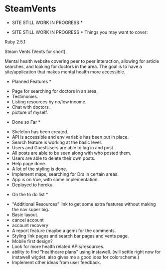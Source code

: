 # SteamVents
* SITE STILL WORK IN PROGRESS *

* SITE STILL WORK IN PROGRESS *
Things you may want to cover:

Ruby 2.5.1

Steam Vents (Vents for short).

Mental health website covering peer to peer interaction, allowing for article searches, and looking for doctors in the area. The goal is to have a site/application that makes mental health more accessible.

* Planned Features *
- Page for searching for doctors in an area.
- Testimonies.
- Listing resources by no/low income.
- Chat with doctors.
- picture of myself.

* Done so Far *
- Skeleton has been created.
- API is accessible and env variable has been put in place.
- Search feature is working at the basic level.
- Users and GuestUsers are able to log in and post.
- All posts are able to be seen along with who posted them.
- Users are able to delete their own posts.
- Help page done.
- A lot of the styling is done.
- Implement maps, searching for Drs in certain areas.
- App is on Vue, with some implementation.
- Deployed to heroku.

* On the to do list *
- "Additional Resources" link to get some extra features without making the nav super big.
- Basic layout.
- cancel account
- account recovery
- A report feature (maybe a gem) for the comments.
- Styling link pages and search bar pages and vents page.
- Mobile first design?
- Look for more health related APIs/resources.
- ability to find "healthcare plans" using instawell. (will settle right now for instawell wigdet. also gives me a good idea for colorscheme.)
- Implement other ideas from user feedback.

